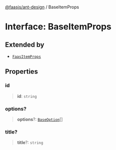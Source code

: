 [@faasjs/ant-design](../README.md) / BaseItemProps

# Interface: BaseItemProps

## Extended by

- [`FaasItemProps`](FaasItemProps.md)

## Properties

### id

> **id**: `string`

### options?

> **options**?: [`BaseOption`](../type-aliases/BaseOption.md)[]

### title?

> **title**?: `string`
